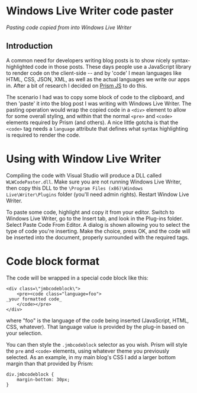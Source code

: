 ﻿Windows Live Writer code paster
===

_Pasting code copied from <your editor of choice> into Windows Live Writer_

Introduction
---

A common need for developers writing blog posts is to show nicely syntax-highlighted 
code in those posts. These days people use a JavaScript library to render code on the 
client-side -- and by 'code' I mean languages like HTML, CSS, JSON, XML, as well as the
actual languages we write our apps in. After a bit of research I decided on 
[Prism JS](http://prismjs.com/) to do this.

The scenario I had was to copy some block of code to the clipboard, and then 'paste' it into
the blog post I was writing with Windows Live Writer. The pasting operation would wrap the
copied code in a `<div>` element to allow for some overall styling, and within that the
normal `<pre>` and `<code>` elements required by Prism (and others). A nice little gotcha
is that the `<code>` tag needs a `language` attribute that defines what syntax highlighting
is required to render the code. 


Using with Window Live Writer
===

Compiling the code with Visual Studio will produce a DLL called `WLWCodePaster.dll`. Make sure you are not running Windows Live Writer, then copy this DLL to the `\Program Files (x86)\Windows Live\Writer\Plugins` folder (you'll need admin rights). Restart Window Live Writer. 

To paste some code, highlight and copy it from your editor. Switch to Windows Live Writer, go to the Insert tab, and look in the Plug-ins folder. Select Paste Code From Editor. A dialog is shown allowing you to select the type of code you're inserting. Make the choice, press OK, and the code will be inserted into the document, properly surrounded with the required tags.


Code block format
===

The code will be wrapped in a special code block like this:

    <div class=\"jmbcodeblock\">
		<pre><code class="language=foo">
	_your formatted code_ 
		</code></pre>
	</div>

where "foo" is the language of the code being inserted (JavaScript, HTML, CSS, whatever). That language value is provided by the plug-in based on your selection.

You can then style the `.jmbcodeblock` selector as you wish. Prism will style the `pre` and `<code>` elements, using whatever theme you previously selected. As an example, in my main blog's CSS I add a larger bottom margin than that provided by Prism:

    div.jmbcodeblock {
        margin-bottom: 30px;
    }

